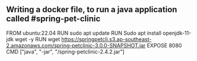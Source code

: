 ## Writing a docker file, to run a java application called #spring-pet-clinic ##


FROM ubuntu:22.04
RUN sudo apt update
RUN Sudo apt install openjdk-11-jdk wget -y
RUN wget https://springpetcli.s3.ap-southeast-2.amazonaws.com/spring-petclinic-3.0.0-SNAPSHOT.jar
EXPOSE 8080
CMD ["java", "-jar", "/spring-petclinic-2.4.2.jar"]
